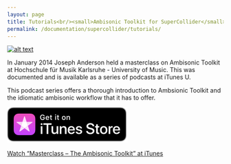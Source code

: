 ```yaml
---
layout: page
title: Tutorials<br/><small>Ambisonic Toolkit for SuperCollider</small>
permalink: /documentation/supercollider/tutorials/
---
```


<div class="row">
  <div class="col-md-5">
    <p class="text-center">
      <a href="https://itunes.apple.com/us/itunes-u/masterclass-ambisonic-toolkit/id878938041?mt=10" target="_blank">
        <img src="/assets/images/documentation/supercollider/tutorials/utunes-atk-masterclass.png" alt="alt text" title="Masterclass - Ambisonic Toolkit" class="img-responsive center-block" />
      </a>
    </p>
  </div>
  <div class="col-md-7">
    <p class="lead">In January 2014 Joseph Anderson held a masterclass on Ambisonic Toolkit at Hochschule für Musik Karlsruhe - University of Music. This was documented and is available as a series of podcasts at iTunes U.</p>
    <p class="lead">This podcast series offers a thorough introduction to Ambsionic Toolkit and the idiomatic ambisonic workflow that it has to offer.</p>
    <p class="text-center">
      <a href="https://itunes.apple.com/us/itunes-u/masterclass-ambisonic-toolkit/id878938041?mt=10" target="_blank">
        <img src="/assets/images/documentation/supercollider/tutorials/US_UK_iTunes_Store_Get_Badge_RGB_012618.svg" alt="alt text" title="Masterclass - Ambisonic Toolkit" class="img-responsive center-block itunes-badge" />
      </a>
    </p>
    <p class="text-center"><a href="https://itunes.apple.com/us/itunes-u/masterclass-ambisonic-toolkit/id878938041?mt=10" target="_blank">Watch “Masterclass – The Ambisonic Toolkit” at iTunes</a></p>
  </div>
</div>
